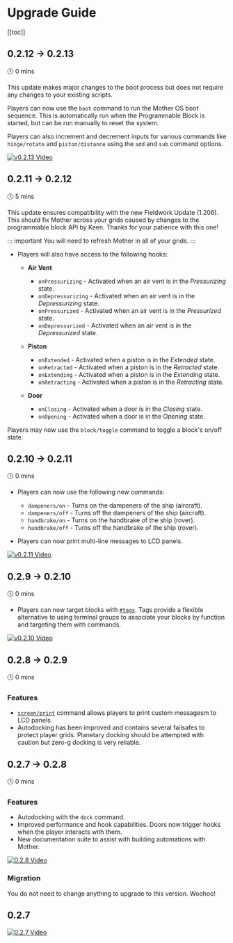 # Upgrade Guide

[[toc]]

## 0.2.12 -> 0.2.13
🕓 0 mins

This update makes major changes to the boot process but does not require any changes to your existing scripts. 

Players can now use the `boot` command to run the Mother OS boot sequence. This is automatically run when the Programmable Block is started, but can be run manually to reset the system. 

Players can also increment and decrement inputs for various commands like `hinge/rotate` and `piston/distance` using the `add` and `sub` command options.

[![v0.2.13 Video](https://img.youtube.com/vi/cAdQMMQhYrQ/0.jpg)](https://youtu.be/cAdQMMQhYrQ)


## 0.2.11 -> 0.2.12
🕓 5 mins

This update ensures compatibility with the new Fieldwork Update (1.206). This should fix Mother across your grids caused by changes to the programmable block API by Keen. Thanks for your patience with this one!

::: important
You will need to refresh Mother in all of your grids.
:::

- Players will also have access to the following hooks:

  - **Air Vent**
    - `onPressurizing` - Activated when an air vent is in the *Pressurizing* state.
    - `onDepressurizing` - Activated when an air vent is in the *Depressurizing* state.
    - `onPressurized` - Activated when an air vent is in the *Pressurized* state.
    - `onDepressurized` - Activated when an air vent is in the *Depressurized* state.

  - **Piston**
    - `onExtended` - Activated when a piston is in the *Extended* state.
    - `onRetracted` - Activated when a piston is in the *Retracted* state.
    - `onExtending` - Activated when a piston is in the *Extending* state.
    - `onRetracting` - Activated when a piston is in the *Retracting* state.

  - **Door**
    - `onClosing` - Activated when a door is in the *Closing* state.
    - `onOpening` - Activated when a door is in the *Opening* state.

Players may now use the `block/toggle` command to toggle a block's on/off state.

<!-- [![v0.2.12 Video](https://img.youtube.com/vi/CPeas5AVd9A/0.jpg)](https://www.youtube.com/watch?v=CPeas5AVd9A) -->


## 0.2.10 -> 0.2.11
🕓 0 mins

- Players can now use the following new commands:
    - `dampeners/on` - Turns on the dampeners of the ship (aircraft).
    - `dampeners/off` - Turns off the dampeners of the ship (aircraft).
    - `handbrake/on` - Turns on the handbrake of the ship (rover).
    - `handbrake/off` - Turns off the handbrake of the ship (rover).

- Players can now print multi-line messages to LCD panels.

[![v0.2.11 Video](https://img.youtube.com/vi/CPeas5AVd9A/0.jpg)](https://www.youtube.com/watch?v=CPeas5AVd9A)

## 0.2.9 -> 0.2.10
🕓 0 mins

- Players can now target blocks with [`#tags`](./CommandLineInterface.md#by-tag). Tags provide a flexible alternative to using terminal groups to associate your blocks by function and targeting them with commands.
  
[![v0.2.10 Video](https://img.youtube.com/vi/PkYn7pcir70/0.jpg)](https://www.youtube.com/watch?v=PkYn7pcir70)

## 0.2.8 -> 0.2.9
🕓 0 mins

### Features
- [`screen/print`](./Modules/Extension/DisplayModule.md#print) command allows players to print custom messagesm to LCD panels.
- Autodocking has been improved and contains several failsafes to protect player grids.  Planetary docking should be attempted with caution but zero-g docking is very reliable.

## 0.2.7 -> 0.2.8
🕓 0 mins

### Features
- Autodocking with the `dock` command.
- Improved performance and hook capabilities. Doors now trigger hooks when the player interacts with them.
- New documentation suite to assist with building automations with Mother.

[![0.2.8 Video](https://img.youtube.com/vi/Wnc81j_g4GI/0.jpg)](https://www.youtube.com/watch?v=Wnc81j_g4GI)

### Migration

You do not need to change anything to upgrade to this version. Woohoo!


## 0.2.7

[![0.2.7 Video](https://img.youtube.com/vi/REUa4MP4ZfE/0.jpg)](https://www.youtube.com/watch?v=REUa4MP4ZfE)

